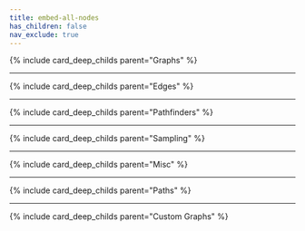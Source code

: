 ```yaml
---
title: embed-all-nodes
has_children: false
nav_exclude: true
---
```


{% include card_deep_childs parent="Graphs" %}

---
{% include card_deep_childs parent="Edges" %}

---
{% include card_deep_childs parent="Pathfinders" %}

---
{% include card_deep_childs parent="Sampling" %}

---
{% include card_deep_childs parent="Misc" %}

---
{% include card_deep_childs parent="Paths" %}

---
{% include card_deep_childs parent="Custom Graphs" %}